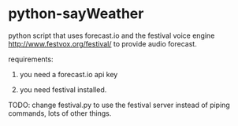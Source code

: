 python-sayWeather
=================

python script that uses forecast.io and the festival voice engine http://www.festvox.org/festival/ to provide audio forecast.

requirements: 

1) you need a forecast.io api key

2) you need festival installed.

TODO: 
  change festival.py to use the festival server instead of piping commands, lots of other things.
